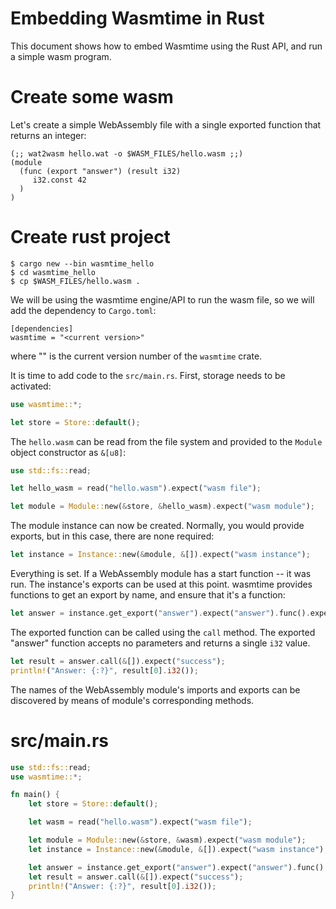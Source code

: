# Embedding Wasmtime in Rust

This document shows how to embed Wasmtime using the Rust API, and run a simple
wasm program.

# Create some wasm

Let's create a simple WebAssembly file with a single exported function that returns an integer:

```wat
(;; wat2wasm hello.wat -o $WASM_FILES/hello.wasm ;;)
(module
  (func (export "answer") (result i32)
     i32.const 42
  )
)
```

# Create rust project

```
$ cargo new --bin wasmtime_hello
$ cd wasmtime_hello
$ cp $WASM_FILES/hello.wasm .
```

We will be using the wasmtime engine/API to run the wasm file, so we will add the dependency to `Cargo.toml`:

```
[dependencies]
wasmtime = "<current version>"
```

where "<current version>" is the current version number of the `wasmtime` crate.

It is time to add code to the `src/main.rs`. First, storage needs to be activated:

```rust
use wasmtime::*;

let store = Store::default();
```

The `hello.wasm` can be read from the file system and provided to the `Module` object constructor as `&[u8]`:

```rust
use std::fs::read;

let hello_wasm = read("hello.wasm").expect("wasm file");

let module = Module::new(&store, &hello_wasm).expect("wasm module");
```

The module instance can now be created. Normally, you would provide exports, but in this case, there are none required:

```rust
let instance = Instance::new(&module, &[]).expect("wasm instance");
```

Everything is set. If a WebAssembly module has a start function -- it was run.
The instance's exports can be used at this point. wasmtime provides functions
to get an export by name, and ensure that it's a function:

```rust
let answer = instance.get_export("answer").expect("answer").func().expect("function");
```

The exported function can be called using the `call` method. The exported "answer" function accepts no parameters and returns a single `i32` value.

```rust
let result = answer.call(&[]).expect("success");
println!("Answer: {:?}", result[0].i32());
```

The names of the WebAssembly module's imports and exports can be discovered by means of module's corresponding methods.

# src/main.rs

```rust
use std::fs::read;
use wasmtime::*;

fn main() {
    let store = Store::default();

    let wasm = read("hello.wasm").expect("wasm file");

    let module = Module::new(&store, &wasm).expect("wasm module");
    let instance = Instance::new(&module, &[]).expect("wasm instance");

    let answer = instance.get_export("answer").expect("answer").func().expect("function");
    let result = answer.call(&[]).expect("success");
    println!("Answer: {:?}", result[0].i32());
}
```
